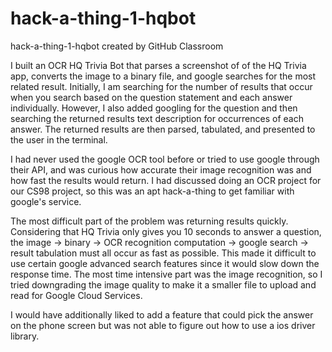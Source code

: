 # hack-a-thing-1-hqbot
hack-a-thing-1-hqbot created by GitHub Classroom

I built an OCR HQ Trivia Bot that parses a screenshot of of the HQ Trivia app, converts the image to a binary file, and google searches for the most related result. Initially, I am searching for the number of results that occur when you search based on the question statement and each answer individually. However, I also added googling for the question and then searching the returned results text description for occurrences of each answer. The returned results are then parsed, tabulated, and presented to the user in the terminal.

I had never used the google OCR tool before or tried to use google through their API, and was curious how accurate their image recognition was and how fast the results would return. I had discussed doing an OCR project for our CS98 project, so this was an apt hack-a-thing to get familiar with google's service.

The most difficult part of the problem was returning results quickly. Considering that HQ Trivia only gives you 10 seconds to answer a question, the image -> binary -> OCR recognition computation -> google search -> result tabulation must all occur as fast as possible. This made it difficult to use certain google advanced search features since it would slow down the response time. The most time intensive part was the image recognition, so I tried downgrading the image quality to make it a smaller file to upload and read for Google Cloud Services.

I would have additionally liked to add a feature that could pick the answer on the phone screen but was not able to figure out how to use a ios driver library.
